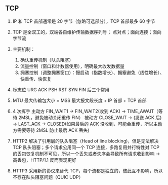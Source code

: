 ## TCP

1. IP 和 TCP 首部通常是 20 字节（忽略可选部分），TCP 首部最多 60 字节
2. TCP 是全双工的，双端各自维护传输数据序列号； 点对点；面向连接；面向字节流
2. 主要机制：

   1. 确认重传机制（队头阻塞）
   2. 流量控制（窗口和计数器使用），明确最大收发数据量
   3. 拥塞控制（调整拥塞窗口）：慢启动（指数增长）、拥塞避免（线性增长）、快重传、快恢复

3. 标志位 URG ACK PSH RST SYN FIN 后三个常用
4. MTU 最大传输包大小 = MSS 最大报文段长度 + IP 首部 + TCP 首部
5. 4 次挥手
   主动方 FIN_WAIT1 -> FIN_WAIT2(收到 ACK) -> TIME_AWAIT（等待 2MSL，避免被动关闭重传 FIN）
   被动方 CLOSE_WAIT -> (发送 ACK 后) -> LAST_ACK -> CLOSED(如果最后的 ACK 没收到，可能会重传，所以主动方需要等待 2MSL 防止最后 ACK 丢失)

6. HTTP2 解决了引用层的队头阻塞（Head of line blocking)，但是无法解决 TCP 队头阻塞；多个请求公用同一个 TCP 连接，多路复用并行特性对 TCP 的丢包恢复机制不可见，所以一个丢失或者失序会导致所有请求收到影响 -> 高丢包，HTTP/1.1 反而表现更好
7. HTTP3 采用新的协议来替代 TCP，每个流都是独立的，彼此互不影响，所以不存在队头阻塞问题（QUIC UDP）
